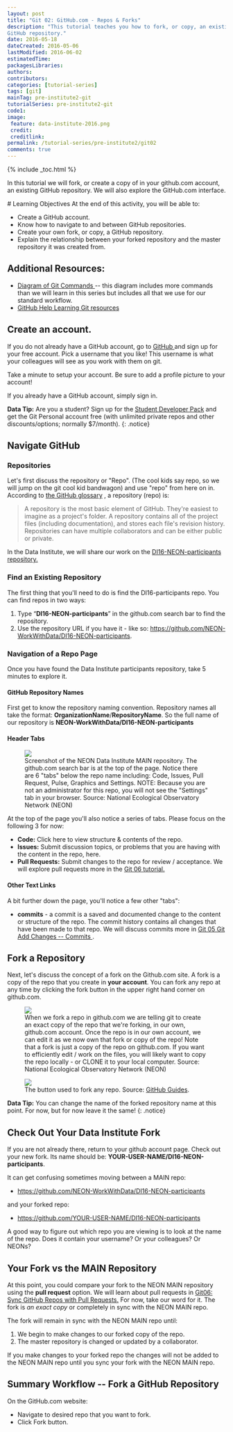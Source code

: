 ```yaml
---
layout: post
title: "Git 02: GitHub.com - Repos & Forks"
description: "This tutorial teaches you how to fork, or copy, an existing
GitHub repository."
date: 2016-05-18
dateCreated: 2016-05-06
lastModified: 2016-06-02
estimatedTime:
packagesLibraries:
authors:
contributors:
categories: [tutorial-series]
tags: [git]
mainTag: pre-institute2-git
tutorialSeries: pre-institute2-git
code1:
image:
 feature: data-institute-2016.png
 credit:
 creditlink:
permalink: /tutorial-series/pre-institute2/git02
comments: true
---
```


{% include _toc.html %}

In this tutorial we will fork, or create a copy of in your github.com account,
an existing GitHub repository. We will also explore the GitHub.com interface.

<div id="objectives" markdown="1">
# Learning Objectives
At the end of this activity, you will be able to:

* Create a GitHub account.
* Know how to navigate to and between GitHub repositories.
* Create your own fork, or copy, a GitHub repository.
* Explain the relationship between your forked repository and the master
repository it was created from.

## Additional Resources:

* <a href="http://rogerdudler.github.io/git-guide/files/git_cheat_sheet.pdf" target="_blank"> Diagram of Git Commands </a>
-- this diagram includes more commands than we will
learn in this series but includes all that we use for our standard workflow.
* <a href="https://help.github.com/articles/good-resources-for-learning-git-and-github/" target="_blank"> GitHub Help Learning Git resources </a>

</div>

## Create an account.
If you do not already have a GitHub account, go to <a href="http://github.com" target="_blank" >GitHub </a> and sign up for
your free account. Pick a username that you like! This username is what your
colleagues will see as you work with them on git.

Take a minute to setup your account. Be sure to add a profile picture to
your account!

If you already have a GitHub account, simply sign in.

<i class="fa fa-star"></i> **Data Tip:** Are you a student? Sign up for the
<a href="https://education.github.com/pack" target="_blank" >Student Developer Pack</a>
and get the Git Personal account free (with unlimited private repos and other
discounts/options; normally $7/month).
{: .notice}

## Navigate GitHub

### Repositories

Let's first discuss the repository or "Repo". (The cool kids say repo, so we will
  jump on the git cool kid bandwagon) and use "repo" from here on in. According to
<a href="https://help.github.com/articles/github-glossary/" target="_blank"> the GitHub glossary</a>
, a repository (repo) is:

> A repository is the most basic element of GitHub. They're easiest to imagine
as a project's folder. A repository contains all of the project files (including
documentation), and stores each file's revision history. Repositories can have
multiple collaborators and can be either public or private.

In the Data Institute, we will share our work on the
<a href="https://github.com/NEON-WorkWithData/DI16-NEON-participants" target="_blank">DI16-NEON-participants repository.</a>

### Find an Existing Repository

The first thing that you'll need to do is find the DI16-participants repo.
You can find repos in two ways:

1. Type  “**DI16-NEON-participants**”  in the github.com search bar to find the repository.
2. Use the repository URL if you have it - like so:
<a href="https://github.com/NEON-WorkWithData/DI16-NEON-participants"  target="_blank"> https://github.com/NEON-WorkWithData/DI16-NEON-participants</a>.

### Navigation of a Repo Page

Once you have found the Data Institute participants repository, take 5 minutes
to explore it.


#### GitHub Repository Names
First get to know the repository naming convention. Repository names all take
the format: **OrganizationName**/**RepositoryName**. So the full name of our
repository is **NEON-WorkWithData/DI16-NEON-participants**

#### Header Tabs

 <figure>
	<a href="{{ site.baseurl }}/images/pre-institute-content/pre-institute2-git/Git-MasterScreenshot-tabs.png">
	<img src="{{ site.baseurl }}/images/pre-institute-content/pre-institute2-git/Git-MasterScreenshot-tabs.png"></a>
	<figcaption> Screenshot of the NEON Data Institute MAIN repository. The github.com search bar is at the top of the page. Notice there are 6 "tabs" below the
  repo name including: Code, Issues, Pull Request, Pulse, Graphics and Settings.
  NOTE: Because you are not an administrator for this repo, you will not see the   "Settings" tab in your browser.
	Source: National Ecological Observatory Network (NEON)
	</figcaption>
</figure>

At the top of the page you'll also notice a series of tabs. Please focus
on the following 3 for now:

* **Code:** Click here to view structure & contents of the repo.
* **Issues:** Submit discussion topics, or problems that you are having with
the content in the repo, here.
* **Pull Requests:** Submit changes to the repo for review /
acceptance. We will explore pull requests more in the <a href="{{ site.baseurl }}/tutorial-series/pre-institute2/git05" target="_blank">
Git 06 tutorial.</a>

#### Other Text Links

A bit further down the page, you'll notice a few other "tabs":

* **commits** - a commit is a saved and documented change to the content
or structure of the repo. The commit history contains all changes that
have been made to that repo. We will discuss commits more in
<a href="{{ site.baseurl }}/tutorial-series/pre-institute2/git05" target="_blank"> Git 05 Git Add Changes -- Commits </a>.

## Fork a Repository

Next, let's discuss the concept of a fork on the Github.com site. A fork is a
copy of the repo that you create in **your account**. You can fork any repo at
any time by clicking the fork button in the upper right hand corner on github.com.


<figure>
 <a href="{{ site.baseurl }}/images/pre-institute-content/pre-institute2-git/Git_Fork_emphasis.png">
 <img src="{{ site.baseurl }}/images/pre-institute-content/pre-institute2-git/Git_Fork_emphasis.png"></a>
 <figcaption>When we fork a repo in github.com we are telling git to create an
 exact copy of the repo that we're forking, in our own, github.com account.
 Once the repo is in our own account, we can edit it as we now own that fork or
 copy of the repo! Note that a fork is just a copy of the repo on github.com.
 If you want to efficiently edit / work on the files, you will likely want to
 copy the repo locally - or CLONE it to your local computer.
 Source: National Ecological Observatory Network (NEON) </a>
 </figcaption>
</figure>

 <figure>
	<a href="{{ site.baseurl }}/images/pre-institute-content/pre-institute2-git/GitHubGuides_Bootcamp-Fork.png">
	<img src="{{ site.baseurl }}/images/pre-institute-content/pre-institute2-git/GitHubGuides_Bootcamp-Fork.png"></a>
	<figcaption> The button used to fork any repo. Source:
<a href="https://guides.github.com/activities/forking/" target="_blank">GitHub Guides</a>.  
	</figcaption>
</figure>

<i class="fa fa-star"></i> **Data Tip:** You can change the name of the forked
repository name at this point. For now, but for now leave it the same!
{: .notice}

## Check Out Your Data Institute Fork

If you are not already there, return to your github account page. Check out your
new fork. Its name should be: **YOUR-USER-NAME/DI16-NEON-participants**.

It can get confusing sometimes moving between a MAIN repo:

* https://github.com/NEON-WorkWithData/DI16-NEON-participants

and your forked repo:

* https://github.com/YOUR-USER-NAME/DI16-NEON-participants

A good way to figure out which repo you are viewing is to look at the name of the
repo. Does it contain your username? Or your colleagues? Or NEONs?

## Your Fork vs the MAIN Repository

At this point, you could compare your fork to the NEON MAIN repository using
the **pull request** option. We will learn about pull requests in
<a href="{{ site.baseurl }}/tutorial-series/pre-institute2/git06" target="_blank"> Git06: Sync GitHub Repos with Pull Requests.</a>
For now, take our word for it. The fork is *an exact copy* or completely in sync
with the NEON MAIN repo.

The fork will remain in sync with the NEON MAIN repo until:

1. We begin to make changes to our forked copy of the repo.
2. The master repository is changed or updated by a collaborator.

If you make changes to your forked repo the changes will
not be added to the NEON MAIN repo until you sync your fork with the NEON MAIN
repo.

## Summary Workflow -- Fork a GitHub Repository

On the GitHub.com website:

* Navigate to desired repo that you want to fork.
* Click Fork button.
